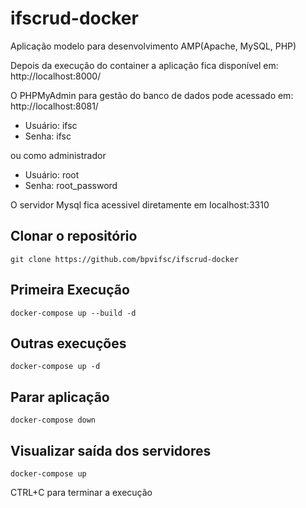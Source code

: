# ifscrud-docker

Aplicação modelo para desenvolvimento AMP(Apache, MySQL, PHP)

Depois da execução do container a aplicação fica disponível em:
http://localhost:8000/

O PHPMyAdmin para gestão do banco de dados pode acessado em:
http://localhost:8081/
* Usuário: ifsc
* Senha: ifsc

ou como administrador

* Usuário: root
* Senha: root_password

O servidor Mysql fica acessivel diretamente em localhost:3310

## Clonar o repositório
```
git clone https://github.com/bpvifsc/ifscrud-docker
```

## Primeira Execução
```
docker-compose up --build -d
```

## Outras execuções
```
docker-compose up -d
```

## Parar aplicação
```
docker-compose down
```

## Visualizar saída dos servidores
```
docker-compose up
```
CTRL+C para terminar a execução
